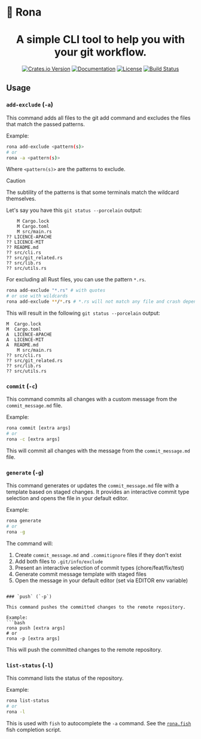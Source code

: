 # 🔌 Rona

<h1 align="center">
    A simple CLI tool to help you with your git workflow.
</h1>

<p align="center">
  <a href="https://crates.io/crates/rona"><img src="https://img.shields.io/crates/v/rona.svg" alt="Crates.io Version"></a>
  <a href="https://docs.rs/rona"><img src="https://img.shields.io/docsrs/rona/latest" alt="Documentation"></a>
  <a href="https://github.com/TomPlanche/rona/blob/main/LICENSE"><img src="https://img.shields.io/crates/l/rona" alt="License"></a>
  <a href="https://github.com/TomPlanche/rona/actions/workflows/rust.yaml"><img src="https://github.com/TomPlanche/rona/actions/workflows/rust.yaml/badge.svg" alt="Build Status"></a>
</p>

## Usage

### `add-exclude` (`-a`)

This command adds all files to the git add command and excludes the files that match the passed patterns.

Example:
```bash
rona add-exclude <pattern(s)>
# or
rona -a <pattern(s)>
```

Where `<pattern(s)>` are the patterns to exclude.

> [!CAUTION]
> The subtility of the patterns is that some terminals match the wildcard themselves.


Let's say you have this `git status --porcelain` output:

```
    M Cargo.lock
    M Cargo.toml
    M src/main.rs
?? LICENCE-APACHE
?? LICENCE-MIT
?? README.md
?? src/cli.rs
?? src/git_related.rs
?? src/lib.rs
?? src/utils.rs
```

For excluding all Rust files, you can use the pattern `*.rs`.

```bash
rona add-exclude "*.rs" # with quotes
# or use with wildcards
rona add-exclude **/*.rs # *.rs will not match any file and crash depending on the terminal, not my script's fault.
```

This will result in the following `git status --porcelain` output:

```
M  Cargo.lock
M  Cargo.toml
A  LICENCE-APACHE
A  LICENCE-MIT
A  README.md
    M src/main.rs
?? src/cli.rs
?? src/git_related.rs
?? src/lib.rs
?? src/utils.rs
```

### `commit` (`-c`)

This command commits all changes with a custom message from the `commit_message.md` file.

Example:
```bash
rona commit [extra args]
# or
rona -c [extra args]
```

This will commit all changes with the message from the `commit_message.md` file.

### `generate` (`-g`)

This command generates or updates the `commit_message.md` file with a template based on staged changes. It provides an interactive commit type selection and opens the file in your default editor.

Example:
```bash
rona generate
# or
rona -g
```

The command will:
1. Create `commit_message.md` and `.commitignore` files if they don't exist
2. Add both files to `.git/info/exclude`
3. Present an interactive selection of commit types (chore/feat/fix/test)
4. Generate commit message template with staged files
5. Open the message in your default editor (set via EDITOR env variable)
```

### `push` (`-p`)

This command pushes the committed changes to the remote repository.

Example:
```bash
rona push [extra args]
# or
rona -p [extra args]
```

This will push the committed changes to the remote repository.

### `list-status` (`-l`)

This command lists the status of the repository.

Example:
```bash
rona list-status
# or
rona -l
```

This is used with `fish` to autocomplete the `-a` command.
See the [`rona.fish`](./completions/rona.fish) fish completion script.

